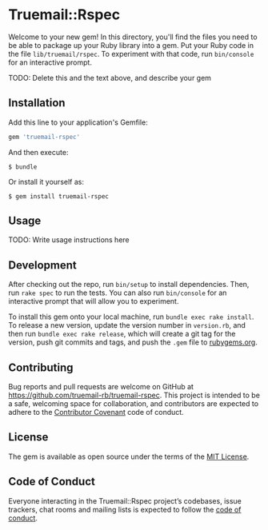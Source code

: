 # Truemail::Rspec

Welcome to your new gem! In this directory, you'll find the files you need to be able to package up your Ruby library into a gem. Put your Ruby code in the file `lib/truemail/rspec`. To experiment with that code, run `bin/console` for an interactive prompt.

TODO: Delete this and the text above, and describe your gem

## Installation

Add this line to your application's Gemfile:

```ruby
gem 'truemail-rspec'
```

And then execute:

    $ bundle

Or install it yourself as:

    $ gem install truemail-rspec

## Usage

TODO: Write usage instructions here

## Development

After checking out the repo, run `bin/setup` to install dependencies. Then, run `rake spec` to run the tests. You can also run `bin/console` for an interactive prompt that will allow you to experiment.

To install this gem onto your local machine, run `bundle exec rake install`. To release a new version, update the version number in `version.rb`, and then run `bundle exec rake release`, which will create a git tag for the version, push git commits and tags, and push the `.gem` file to [rubygems.org](https://rubygems.org).

## Contributing

Bug reports and pull requests are welcome on GitHub at https://github.com/truemail-rb/truemail-rspec. This project is intended to be a safe, welcoming space for collaboration, and contributors are expected to adhere to the [Contributor Covenant](http://contributor-covenant.org) code of conduct.

## License

The gem is available as open source under the terms of the [MIT License](https://opensource.org/licenses/MIT).

## Code of Conduct

Everyone interacting in the Truemail::Rspec project’s codebases, issue trackers, chat rooms and mailing lists is expected to follow the [code of conduct](https://github.com/[USERNAME]/truemail-rspec/blob/master/CODE_OF_CONDUCT.md).
